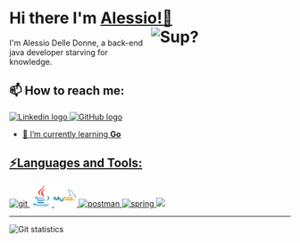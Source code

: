 <!DOCTYPE html>
<html>
<body>
<h1>Hi there I'm <a href= "https://www.linkedin.com/in/alessio-delle-donne-008a35248/"> Alessio!👋</a>
<img src ="https://i.imgur.com/disGdF5.gif" alt= "Sup?" align="right" width="250" height= "139"></img>	</h1>

<p>I'm Alessio Delle Donne, a back-end java developer starving for knowledge.</p>

<h2>📫 How to reach me:</h2>

<p><a href="https://www.linkedin.com/in/alessio-delle-donne-008a35248/" target="_blank">
<img src = "https://i.imgur.com/OQUXwNp.jpeg" alt = "Linkedin logo" width="30" height ="30" > </img>
</a>
			
<a href="https://github.com/ilGrandeWorro" target="_blank">
<img src = "https://i.imgur.com/J6LeoUb.png" alt = "GitHub logo" width="30" height ="30" > </img>

<ul>
<li>🌱 I’m currently learning <b>Go</b></li>
</ul>
</p>
<h2 align="left">⚡Languages and Tools:</h2>
<p align="left"> 
<a href="https://git-scm.com/" target="_blank" rel="noreferrer"> <img src="https://www.vectorlogo.zone/logos/git-scm/git-scm-icon.svg" alt="git" width="40" height="40"/> </a> 
<a href="https://www.java.com" target="_blank" rel="noreferrer"> <img src="https://raw.githubusercontent.com/devicons/devicon/master/icons/java/java-original.svg" alt="java" width="40" height="40"/> </a> 
<a href="https://www.mysql.com/" target="_blank" rel="noreferrer"> <img src="https://raw.githubusercontent.com/devicons/devicon/master/icons/mysql/mysql-original-wordmark.svg" alt="mysql" width="40" height="40"/> </a> 
<a href="https://postman.com" target="_blank" rel="noreferrer"> <img src="https://www.vectorlogo.zone/logos/getpostman/getpostman-icon.svg" alt="postman" width="40" height="40"/> </a>
<a href="https://spring.io/" target="_blank" rel="noreferrer"> <img src="https://www.vectorlogo.zone/logos/springio/springio-icon.svg" alt="spring" width="40" height="40"/> </a>
<a href="https://go.dev" target="_blank" rel="noreferrer"><img src="https://www.vectorlogo.zone/logos/golang/golang-ar21.svg"/></a></p>
<hr>
<p><img src="https://github-readme-stats.vercel.app/api?username=IlGrandeWorro&show_icons=true&theme=dark" alt="Git statistics"></img></p>
</body>
</html>
